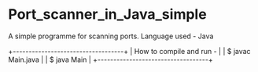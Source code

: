 Port_scanner_in_Java_simple
===========================
A simple programme for scanning ports.
Language used - Java

+-----------------------------------+
| How to compile and run -          |
| $ javac Main.java                 |
| $ java Main                       |
+-----------------------------------+
